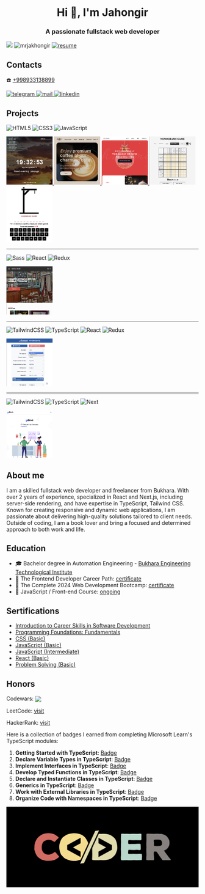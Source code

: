 <h1 align="center">Hi 👋, I'm Jahongir</h1>
<h3 align="center">A passionate fullstack web developer</h3>

<div align="left">
 
 ![](https://github-readme-stats.vercel.app/api?username=mrjakhongir&theme=radical&hide_border=false&include_all_commits=true&count_private=true)
 <img src="https://github-readme-stats.vercel.app/api/top-langs?username=mrjakhongir&show_icons=true&locale=en&layout=compact" alt="mrjakhongir" />
 <a href="https://mrjakhongir.hackerresume.io/33e882b7-c19b-49b5-b827-7353ae305422">
  <img src="https://img.shields.io/badge/See_my-Resume-blue" alt="resume"/>
 </a>
</div>

<h2 align="left">Contacts</h2>

☎️ [+998933138899](tel:+998933138899)

<div>
 <a href="https://t.me/mr_jakhongir" target="_blank">
  <img src="https://img.shields.io/badge/Telegram-2CA5E0?style=for-the-badge&logo=telegram&logoColor=white" alt="telegram"/>
 </a>
 <a href="mailto:nusratovjahongir@gmail.com" target="_blank">
  <img src="https://img.shields.io/badge/Gmail-D14836?style=for-the-badge&logo=gmail&logoColor=white" alt="mail"/>
 </a>
 <a href="https://www.linkedin.com/in/jahongir-nusratov/" target="_blank">
  <img src="https://img.shields.io/badge/linkedin-%230077B5.svg?style=for-the-badge&logo=linkedin&logoColor=white" alt="linkedin"/>
 </a>
</div>

<h2>Projects</h2>

<div>

  ![HTML5](https://img.shields.io/badge/html5-%23E34F26.svg?style=for-the-badge&logo=html5&logoColor=white)
  ![CSS3](https://img.shields.io/badge/css3-%231572B6.svg?style=for-the-badge&logo=css3&logoColor=white)
  ![JavaScript](https://img.shields.io/badge/javascript-%23323330.svg?style=for-the-badge&logo=javascript&logoColor=%23F7DF1E)
</div>

<p>
  <a href='https://github.com/mrjakhongir/momentum_clone'>
    <img width="24%" src="./momentum.png" />
  </a>
  <a href='https://github.com/mrjakhongir/coffee-house/tree/main'>
    <img width="24%" src="./coffe.png" />
  </a>
 <a href='https://github.com/mrjakhongir/christmas-shop/tree/main'>
    <img width="24%" src="./christmas.png" />
  </a>
 <a href='https://mr-jakhongir-nonograms-game.netlify.app/'>
    <img width="24%" src="./nonograms.png" />
  </a>
 <a href='https://hangmanrsschool.netlify.app'>
    <img width="24%" src="./hangman.png" />
  </a>
</p>
<hr/>

<div>

  ![Sass](https://img.shields.io/badge/sass-cc6699.svg?style=for-the-badge&logo=Sass&logoColor=white)
  ![React](https://img.shields.io/badge/react-%2320232a.svg?style=for-the-badge&logo=react&logoColor=%2361DAFB)
  ![Redux](https://img.shields.io/badge/redux-7649bb.svg?style=for-the-badge&logo=redux&logoColor=white)
</div>

<p align="left">
 <a href='https://antikdecor.ru/'>
    <img width="24%" src="./antikdecor.png" />
  </a>
</p>
<hr/>

<div>

  ![TailwindCSS](https://img.shields.io/badge/tailwindCSS-ffffff.svg?style=for-the-badge&logo=TailwindCSS&logoColor=1DA1F2)
  ![TypeScript](https://img.shields.io/badge/typescript-%23007ACC.svg?style=for-the-badge&logo=typescript&logoColor=white)
  ![React](https://img.shields.io/badge/react-%2320232a.svg?style=for-the-badge&logo=react&logoColor=%2361DAFB)
  ![Redux](https://img.shields.io/badge/redux-7649bb.svg?style=for-the-badge&logo=redux&logoColor=white)
</div>

<p align="left">
  <a href='https://github.com/mrjakhongir/maxproduct'>
    <img width="24%" src="./maxproduct.png" />
  </a>
</p>
<hr/>

<div>

  ![TailwindCSS](https://img.shields.io/badge/tailwindCSS-ffffff.svg?style=for-the-badge&logo=TailwindCSS&logoColor=1DA1F2)
  ![TypeScript](https://img.shields.io/badge/typescript-%23007ACC.svg?style=for-the-badge&logo=typescript&logoColor=white)
  ![Next](https://img.shields.io/badge/next.js-000000?style=for-the-badge&logo=nextdotjs&logoColor=white)
</div>

<p align="left">
  <a href='https://github.com/mrjakhongir/udevs'>
    <img width="24%" src="./udevs.png" />
  </a>
</p>

<h2 align="left">About me</h2>
<p>I am a skilled fullstack web developer and freelancer from Bukhara. With over 2 years of experience, specialized in React and Next.js, including server-side rendering, and have expertise in TypeScript, Tailwind CSS. Known for creating responsive and dynamic web applications, I am passionate about delivering high-quality solutions tailored to client needs. Outside of coding, I am a book lover and bring a focused and determined approach to both work and life.</p>

<h2>Education</h2>

- 🎓 Bachelor degree in Automation Engineering - [Bukhara Engineering Technological Institute](https://bmti.uz/)
- 📜 The Frontend Developer Career Path: [certificate](https://v1.scrimba.com/certificate/u7EQyehW/gfrontend)
- 📜 The Complete 2024 Web Development Bootcamp: [certificate](https://www.udemy.com/certificate/UC-a157eb48-abfc-46af-9864-d99eaa19de0f/)
- 📜 JavaScript / Front-end Course: [ongoing](https://rs.school/courses/javascript)

<h2>Sertifications</h2>

- [Introduction to Career Skills in Software Development](https://www.linkedin.com/learning/certificates/9e337fd0bbaca3a3e046f1dfe0c936eaa805a21d8d312abd3dd8d37292517506?lipi=urn%3Ali%3Apage%3Ad_flagship3_profile_view_base%3Bz%2FfFtR%2BLQ4yORXh5rth6EQ%3D%3D)
- [Programming Foundations: Fundamentals](https://www.linkedin.com/learning/certificates/ef745e4617bd6ac8e38b7818735bbfeb2962e7f5a07c22138fcf25d00117d71c?lipi=urn%3Ali%3Apage%3Ad_flagship3_profile_view_base_certifications_details%3Bq8B%2FnrSYR0y6HcEvx24OvQ%3D%3D)
- [CSS (Basic)](https://www.hackerrank.com/certificates/1e5c5e7ee13a)
- [JavaScript (Basic)](https://www.hackerrank.com/certificates/6e0c0cdfef63)
- [JavaScript (Intermediate)](https://www.hackerrank.com/certificates/b3c5f28eec64)
- [React (Basic)](https://www.hackerrank.com/certificates/d6f81bc6d0dc)
- [Problem Solving (Basic)](https://www.hackerrank.com/certificates/a21699ffe8bb)

<h2>Honors</h2>

<p>Codewars: <img align="center" src="https://www.codewars.com/users/mrjakhongir/badges/large"/></p>

LeetCode: [visit](https://leetcode.com/u/mrJakhongir/)

HackerRank: [visit](https://www.hackerrank.com/profile/mrjakhongir)

Here is a collection of badges I earned from completing Microsoft Learn's TypeScript modules:

1. **Getting Started with TypeScript**: [Badge](https://learn.microsoft.com/api/achievements/share/en-gb/mrjakhongir/BTG5M5GD?sharingId=1E29DCDAA54BBED2)
2. **Declare Variable Types in TypeScript**: [Badge](https://learn.microsoft.com/api/achievements/share/en-gb/mrjakhongir/ZM4EEJE2?sharingId=1E29DCDAA54BBED2)
3. **Implement Interfaces in TypeScript**: [Badge](https://learn.microsoft.com/api/achievements/share/en-gb/mrjakhongir/HNRXGXA8?sharingId=1E29DCDAA54BBED2)
4. **Develop Typed Functions in TypeScript**: [Badge](https://learn.microsoft.com/api/achievements/share/en-gb/mrjakhongir/3WTJSGKH?sharingId=1E29DCDAA54BBED2)
5. **Declare and Instantiate Classes in TypeScript**: [Badge](https://learn.microsoft.com/api/achievements/share/en-gb/mrjakhongir/KJLT8WTB?sharingId=1E29DCDAA54BBED2)
6. **Generics in TypeScript**: [Badge](https://learn.microsoft.com/api/achievements/share/en-gb/mrjakhongir/8FAYYVRW?sharingId=1E29DCDAA54BBED2)
7. **Work with External Libraries in TypeScript**: [Badge](https://learn.microsoft.com/api/achievements/share/en-gb/mrjakhongir/UF5WVMX3?sharingId=1E29DCDAA54BBED2)
8. **Organize Code with Namespaces in TypeScript**: [Badge](https://learn.microsoft.com/api/achievements/share/en-gb/mrjakhongir/UF5WJAS3?sharingId=1E29DCDAA54BBED2)

![logo](https://github.com/mrjakhongir/mrjakhongir/blob/main/coder.png)

